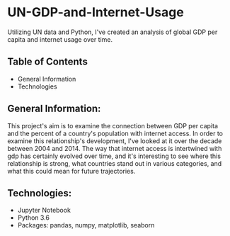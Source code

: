 # UN-GDP-and-Internet-Usage
Utilizing UN data and Python, I've created an analysis of global GDP per capita and internet usage over time.

## Table of Contents
* General Information
* Technologies


## General Information:
This project's aim is to examine the connection between GDP per capita and the percent of a country's population with internet access. In order to examine this relationship's development, I've looked at it over the decade between 2004 and 2014. The way that internet access is intertwined with gdp has certainly evolved over time, and it's interesting to see where this relationship is strong, what countries stand out in various categories, and what this could mean for future trajectories.

## Technologies:
- Jupyter Notebook
- Python 3.6
- Packages: pandas, numpy, matplotlib, seaborn
